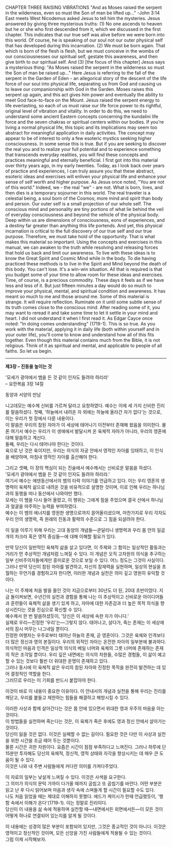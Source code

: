 CHAPTER THREE
RAISING VIBRATIONS
"And as Moses raised the serpent in the wilderness, even so must the Son of man be lifted up..." -John 3:14
East meets West
Nicodemus asked Jesus to tell him the mysteries. Jesus answered by giving three mysterious truths: (1) No one ascends to heaven but he or she who first descended from it, which we discussed in the first chapter.
This indicates that our true self was alive before we were born into this world. Of course, he is speaking of our soul not our outer physical self that has developed during this incarnation. (2) We must be born again.
That which is born of the flesh is flesh, but we must conceive in the wombs of our consciousnesses our spiritual self, gestate this awareness, and then give birth to our spiritual self. And (3) [the focus of this chapter] Jesus says a mysterious thing: "As Moses raised the serpent in the wilderness so must the Son of man be raised up..." Here Jesus is referring to the fall of the serpent in the Garden of Eden - an allegorical story of the descent of the life force of our soul into physical life, separating us from God and causing us to leave our companionship with God in the Garden. Moses raises this serpent up again, and this act gives him power and eventually the ability to meet God face-to-face on the Mount. Jesus raised the serpent energy to life everlasting, so each of us must raise our life force power to its rightful, original level of vibration and vitality. In order to do this, we need to understand some ancient Eastern concepts concerning the kundalini life force and the seven chakras or spiritual centers within our bodies.
If you're living a normal physical life, this topic and its implications may seem too abstract for meaningful application in daily activities. The concept may appear to be of interest to only a few esoteric mystics seeking higher consciousness. In some sense this is true. But if you are seeking to discover the real you and to realize your full potential and to experience something that transcends everyday realities, you will find these concepts and practices meaningful and eternally beneficial.
I first got into this material over thirty years ago, in my early twenties. Today, as I look back over years of practice and experiences, I can truly assure you that these abstract, esoteric ideas and exercises will enliven your physical life and enhance your sense of self worth and higher purpose. As Jesus once noted, "You are not of this world." Indeed, we - the real "we" - are not. What is born, lives, and then dies is a temporary sojourner in this world. The real traveler is a celestial being, a soul born of the Cosmos; more mind and spirit than body and person. Our outer self is a small projection of our whole self. The conscious mind and personality are tiny portions of what lie behind the veil of everyday consciousness and beyond the vehicle of the physical body. Deep within us are dimensions of consciousness, eons of experiences, and a destiny far greater than anything this life portends. And yet, this physical incarnation is critical to the full discovery of our true self and our true purpose. Therefore, we must take hold of the opportunity.
That is what makes this material so important. Using the concepts and exercises in this manual, we can awaken to the truth while resolving and releasing forces that hold us back and limit our awareness.
To live with these ideas is to know the Great Spirit and Cosmic Mind while in the body. To die having practiced these methods is to live in the Spirit and Mind beyond the death of this body. You can't lose. It's a win-win situation. All that is required is that you budget some of your time to allow room for these ideas and exercises. Time, of course, is a precious commodity. These days it feels as if we have less and less of it. But just fifteen minutes a day would do so much to improve your physical, mental, and spiritual condition and awareness. It has meant so much to me and those around me.
Some of this material is strange. It will require reflection. Ruminate on it until some subtle sense of its truth comes close to the conscious mind. After reading some of it, you may want to reread it and take some time to let it settle in your mind and heart. I did not understand it when I first read it. As Edgar Cayce once noted: "In doing comes understanding" (1719-1). This is so true. As you work with the material, applying it in daily life (both within yourself and in your outer life), you'll come to know and understand how all of this fits together.
Even though this material contains much from the Bible, it is not religious. Think of it as spiritual and mental, and applicable to people of all faiths. So let us begin.

---

**제3장 – 진동을 높이는 것**

'모세가 광야에서 뱀을 든 것 같이 인자도 들려야 하리라'  
– 요한복음 3장 14절

동양과 서양의 만남

니고데모는 예수께 신비를 가르쳐 달라고 요청하였다. 예수는 이에 세 가지 신비한 진리를 말씀하셨다. 첫째, '하늘에서 내려온 자 외에는 하늘에 올라간 자가 없다'는 것으로, 이는 우리가 첫 장에서 다룬 내용이다.  
이 말씀은 우리의 참된 자아가 이 세상에 태어나기 이전부터 존재해 왔음을 의미한다. 물론 여기서 예수는 우리가 이 생애에서 발달시켜 온 육체적 자아가 아니라, 우리의 영혼에 대해 말씀하고 계신다.  
둘째, 우리는 다시 태어나야 한다는 것이다.  
육으로 난 것은 육이지만, 우리는 의식의 자궁 안에서 영적인 자아를 잉태하고, 이 인식을 배양하며, 마침내 영적인 자아를 출산해야 한다.  

그리고 셋째, 이 장의 핵심이 되는 진술에서 예수께서는 신비로운 말씀을 하셨다.  
'모세가 광야에서 뱀을 든 것 같이 인자도 들려야 하리라.'  
여기서 예수는 에덴동산에서의 뱀의 타락 이야기를 언급하고 있다. 이는 우리 영혼의 생명력이 육체적 삶으로 내려온 것을 비유적으로 설명한 것이며, 이로 인해 우리는 하나님과의 동행을 떠나 동산에서 나와야만 했다.  
모세는 이 뱀을 다시 들어 올렸고, 이 행위는 그에게 힘을 주었으며 결국 산에서 하나님과 얼굴을 마주하는 능력을 부여하였다.  
예수는 이 뱀의 에너지를 영원한 생명으로까지 끌어올리셨으며, 마찬가지로 우리 각자도 우리 안의 생명력, 즉 원래의 진동과 활력의 수준으로 그 힘을 되살려야 한다.  

이 일을 이루기 위해 우리는 고대 동양의 개념들—쿤달리니 생명력과 우리 몸 안의 일곱 개의 차크라 혹은 영적 중심들—에 대해 이해할 필요가 있다.

만약 당신이 일반적인 육체적 삶을 살고 있다면, 이 주제와 그 함의는 일상적인 활동과는 거리가 먼 추상적인 개념처럼 느껴질 수 있다. 이 개념은 오직 고차원의 의식을 추구하는 일부 신비주의자들에게만 흥미로운 것으로 보일 수 있다. 어느 정도는 그것이 사실이다. 그러나 만약 당신이 참된 자아를 발견하고, 자신의 잠재력을 실현하며, 일상의 현실을 초월하는 무언가를 경험하고자 한다면, 이러한 개념과 실천은 의미 깊고 영원히 유익할 것이다.

나는 이 주제에 처음 발을 들인 것이 지금으로부터 30년도 더 된, 20대 초반이었다. 지금 돌이켜보면, 수년간의 실천과 경험을 통해 나는 이 추상적이고 신비로운 아이디어들과 훈련들이 육체적 삶을 생기 있게 하고, 자아에 대한 자존감과 더 높은 목적 의식을 향상시킨다는 것을 진심으로 확신할 수 있다.  
예수께서 한 번 말씀하셨듯이, '당신은 이 세상에 속한 자가 아니다.'  
실제로 우리—진정한 '우리'는—그렇지 않다. 태어나고, 살다가, 죽는 존재는 이 세상에서의 잠시 머무는 나그네일 뿐이다.  
진정한 여행자는 우주로부터 태어난 하늘의 존재, 곧 영혼이다. 그것은 육체와 인격보다 더 많은 정신과 영의 본질이다. 우리의 외적인 자아는 온전한 자아의 일부분에 불과하다. 의식적인 마음과 인격은 일상적 의식의 베일 너머와 육체의 그릇 너머에 존재하는 존재의 작은 조각일 뿐이다. 우리 깊은 내면에는 의식의 차원들, 수많은 경험들, 이 삶이 예고할 수 있는 것보다 훨씬 더 위대한 운명이 존재하고 있다.  
그러나 동시에 이 육체적 삶은 우리의 참된 자아와 진정한 목적을 완전히 발견하는 데 있어 결정적인 역할을 한다.  
그러므로 우리는 이 기회를 반드시 붙잡아야 한다.

이것이 바로 이 내용이 중요한 이유이다. 이 안내서의 개념과 실천을 통해 우리는 진리를 깨닫고, 우리를 붙들고 제한하는 힘들을 해결하고 해방시킬 수 있다.

이러한 사상과 함께 살아간다는 것은 몸 안에 있으면서 위대한 영과 우주의 마음을 아는 것이다.  
이 방법들을 실천하며 죽는다는 것은, 이 육체가 죽은 후에도 영과 정신 안에서 살아가는 것이다.  
당신이 잃을 것은 없다. 이것은 실패할 수 없는 길이다. 필요한 것은 다만 이 사상과 실천을 위한 시간을 조금 떼어 두는 것뿐이다.  
물론 시간은 귀한 자원이다. 요즘은 시간이 점점 부족하다고 느껴진다. 그러나 하루에 단 15분만 투자해도 당신의 육체적, 정신적, 영적 상태와 자각을 향상시키는 데 매우 큰 도움이 될 수 있다.  
이것은 나와 내 주변 사람들에게 커다란 의미를 가져다주었다.

이 자료의 일부는 낯설게 느껴질 수 있다. 이것은 사색을 요구한다.  
그 의미가 의식의 문턱 가까이 다가올 때까지 곱씹고 또 곱씹기를 바란다. 어떤 부분은 읽고 난 후 다시 읽어보며 마음과 생각 속에 스며들게 할 시간이 필요할 수도 있다.  
나도 처음 읽었을 때는 제대로 이해하지 못했다. 에드가 케이시가 한때 언급했듯이, '행함 속에서 이해가 온다'(1719-1). 이는 정말로 진리이다.  
당신이 이 내용을 삶 속에 적용하며 실천할 때—내면에서든 외면에서든—이 모든 것이 어떻게 하나로 연결되어 있는지를 알게 될 것이다.

이 내용에는 성경의 많은 부분이 포함되어 있지만, 그것은 종교적인 것이 아니다. 이것은 영적이고 정신적인 것이며, 모든 신앙을 가진 사람들에게 적용될 수 있는 것이다.  
그럼 이제 시작해보자.